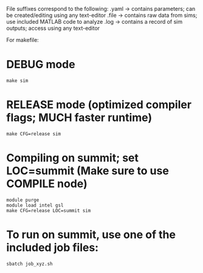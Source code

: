 File suffixes correspond to the following:
 .yaml -> contains parameters; can be created/editing using any text-editor
 .file -> contains raw data from sims; use included MATLAB code to analyze
 .log  -> contains a record of sim outputs; access using any text-editor

For makefile:
# DEBUG mode
    make sim
# RELEASE mode (optimized compiler flags; MUCH faster runtime)
	make CFG=release sim
# Compiling on summit; set LOC=summit (Make sure to use COMPILE node)
	module purge
	module load intel gsl
	make CFG=release LOC=summit sim
# To run on summit, use one of the included job files:
	sbatch job_xyz.sh
